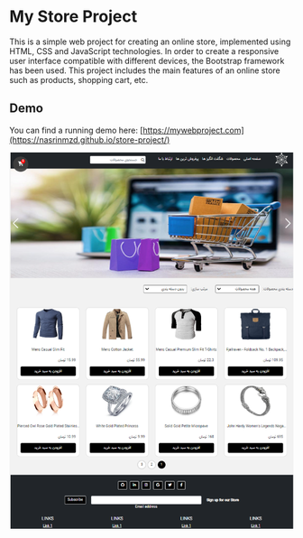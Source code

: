 # My Store Project

This is a simple web project for creating an online store, implemented using HTML, CSS and JavaScript technologies. In order to create a responsive user interface compatible with different devices, the Bootstrap framework has been used. This project includes the main features of an online store such as products, shopping cart, etc.
## Demo
You can find a running demo here: 
[https://mywebproject.com](https://nasrinmzd.github.io/store-project/)

![Screenshot](img/demo.png)

